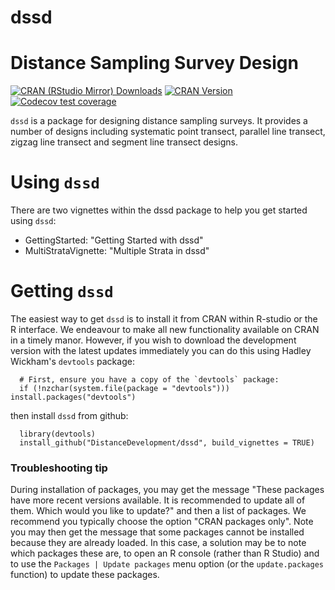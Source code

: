 # dssd
Distance Sampling Survey Design
===============================
<!---
[![R-CMD-check](https://github.com/DistanceDevelopment/dssd/actions/workflows/check-standard.yaml/badge.svg)](https://github.com/DistanceDevelopment/dssd/actions/workflows/check-standard.yaml)
-->
[![CRAN (RStudio Mirror) Downloads](http://cranlogs.r-pkg.org/badges/dssd)](https://www.r-pkg.org/pkg/dssd)
[![CRAN Version](http://www.r-pkg.org/badges/version/dssd)](https://www.r-pkg.org/pkg/dssd)
[![Codecov test coverage](https://codecov.io/gh/DistanceDevelopment/dssd/branch/master/graph/badge.svg)](https://app.codecov.io/gh/DistanceDevelopment/dssd?branch=master)

`dssd` is a package for designing distance sampling surveys. It provides a number of designs including systematic point transect, parallel line transect, zigzag line transect and segment line transect designs.

# Using `dssd`

There are two vignettes within the dssd package to help you get started using `dssd`:
  - GettingStarted: "Getting Started with dssd"
  - MultiStrataVignette: "Multiple Strata in dssd"

# Getting `dssd`

The easiest way to get `dssd` is to install it from CRAN within R-studio or the R interface. We endeavour to make all new functionality available on CRAN in a timely manor. However, if you wish to download the development version with the latest updates immediately you can do this using Hadley Wickham's `devtools` package:

      # First, ensure you have a copy of the `devtools` package:
      if (!nzchar(system.file(package = "devtools"))) install.packages("devtools")

then install `dssd` from github:

      library(devtools)
      install_github("DistanceDevelopment/dssd", build_vignettes = TRUE)

### Troubleshooting tip

During installation of packages, you may get the message "These packages have more recent versions available. It is recommended to update all of them. Which would you like to update?" and then a list of packages. We recommend you typically choose the option "CRAN packages only".  Note you may then get the message that some packages cannot be installed because they are already loaded.  In this case, a solution may be to note which packages these are, to open an R console (rather than R Studio) and to use the `Packages | Update packages` menu option (or the `update.packages` function) to update these packages.

<!-- The easiest way to get `dssd` is to install it from CRAN within R-studio or the R interface. We endeavour to make all new functionality available on CRAN in a timely manor. However, if you wish to download the development version with the latest updates immediately you can do this using Hadley Wickham's `devtools` package:

      install.packages("devtools")

then install `dssd` from github:

      library(devtools)
      install_github("DistanceDevelopment/dssd", build_vignettes = TRUE)
-->
